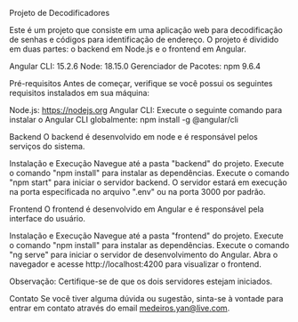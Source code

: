 Projeto de Decodificadores

Este é um projeto que consiste em uma aplicação web para decodificação de senhas e códigos para identificação de endereço. O projeto é dividido em duas partes: o backend em Node.js e o frontend em Angular.

Angular CLI: 15.2.6
Node: 18.15.0
Gerenciador de Pacotes: npm 9.6.4

Pré-requisitos
Antes de começar, verifique se você possui os seguintes requisitos instalados em sua máquina:

Node.js: https://nodejs.org
Angular CLI: Execute o seguinte comando para instalar o Angular CLI globalmente: npm install -g @angular/cli

Backend
O backend é desenvolvido em node e é responsável pelos serviços do sistema.

Instalação e Execução
Navegue até a pasta "backend" do projeto.
Execute o comando "npm install" para instalar as dependências.
Execute o comando "npm start" para iniciar o servidor backend.
O servidor estará em execução na porta especificada no arquivo ".env" ou na porta 3000 por padrão.

Frontend
O frontend é desenvolvido em Angular e é responsável pela interface do usuário.

Instalação e Execução
Navegue até a pasta "frontend" do projeto.
Execute o comando "npm install" para instalar as dependências.
Execute o comando "ng serve" para iniciar o servidor de desenvolvimento do Angular.
Abra o navegador e acesse http://localhost:4200 para visualizar o frontend.

Observação: Certifique-se de que os dois servidores estejam iniciados.

Contato
Se você tiver alguma dúvida ou sugestão, sinta-se à vontade para entrar em contato através do email medeiros.yan@live.com.
